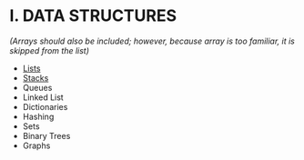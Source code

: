 # I. DATA STRUCTURES
<i>(Arrays should also be included; however, because array is too familiar, it is skipped from the list)</i>

- [Lists](data%20structures/lists/README.md)
- [Stacks](data%20structures/stacks/README.md)       
- Queues       
- Linked List  
- Dictionaries 
- Hashing      
- Sets         
- Binary Trees 
- Graphs       